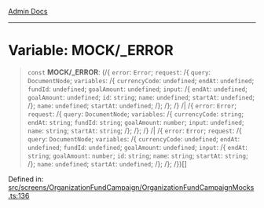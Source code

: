 [Admin Docs](/)

***

# Variable: MOCK/_ERROR

> `const` **MOCK/_ERROR**: (/{ `error`: `Error`; `request`: /{ `query`: `DocumentNode`; `variables`: /{ `currencyCode`: `undefined`; `endAt`: `undefined`; `fundId`: `undefined`; `goalAmount`: `undefined`; `input`: /{ `endAt`: `undefined`; `goalAmount`: `undefined`; `id`: `string`; `name`: `undefined`; `startAt`: `undefined`; /}; `name`: `undefined`; `startAt`: `undefined`; /}; /}; /} /| /{ `error`: `Error`; `request`: /{ `query`: `DocumentNode`; `variables`: /{ `currencyCode`: `string`; `endAt`: `string`; `fundId`: `string`; `goalAmount`: `number`; `input`: `undefined`; `name`: `string`; `startAt`: `string`; /}; /}; /} /| /{ `error`: `Error`; `request`: /{ `query`: `DocumentNode`; `variables`: /{ `currencyCode`: `undefined`; `endAt`: `undefined`; `fundId`: `undefined`; `goalAmount`: `undefined`; `input`: /{ `endAt`: `string`; `goalAmount`: `number`; `id`: `string`; `name`: `string`; `startAt`: `string`; /}; `name`: `undefined`; `startAt`: `undefined`; /}; /}; /})[]

Defined in: [src/screens/OrganizationFundCampaign/OrganizationFundCampaignMocks.ts:136](https://github.com/PalisadoesFoundation/talawa-admin/blob/main/src/screens/OrganizationFundCampaign/OrganizationFundCampaignMocks.ts#L136)
